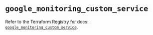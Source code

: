 # `google_monitoring_custom_service`

Refer to the Terraform Registry for docs: [`google_monitoring_custom_service`](https://registry.terraform.io/providers/hashicorp/google/6.34.1/docs/resources/monitoring_custom_service).
